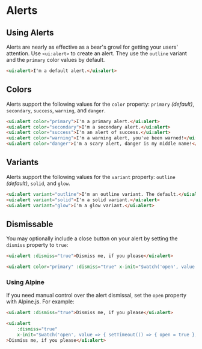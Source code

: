 # Alerts

## Using Alerts
Alerts are nearly as effective as a bear's growl for getting your users' attention. Use `<ui:alert>` to create an alert. They use the `outline` variant and the `primary` color values by default.

```html +demo title={Default Alert} previewClasses={space-y-4}
<ui:alert>I'm a default alert.</ui:alert>
```


## Colors

Alerts support the following values for the `color` property: `primary` _(default)_, `secondary`, `success`, `warning`, and `danger`.

```html +demo title={Alert Colors} previewClasses={space-y-4}
<ui:alert color="primary">I'm a primary alert.</ui:alert>
<ui:alert color="secondary">I'm a secondary alert.</ui:alert>
<ui:alert color="success">I'm an alert of success.</ui:alert>
<ui:alert color="warning">I'm a warning alert, you've been warned!</ui:alert>
<ui:alert color="danger">I'm a scary alert, danger is my middle name!</ui:alert>
```

## Variants

Alerts support the following values for the `variant` property: `outline` _(default)_, `solid`, and `glow`.

```html +demo title={Alert Colors} previewClasses={space-y-4}
<ui:alert variant="outline">I'm an outline variant. The default.</ui:alert>
<ui:alert variant="solid">I'm a solid variant.</ui:alert>
<ui:alert variant="glow">I'm a glow variant.</ui:alert>
```


## Dismissable
You may optionally include a close button on your alert by setting the `dismiss` property to `true`:
```html
<ui:alert :dismiss="true">Dismiss me, if you please</ui:alert>
```

```html +demo title={Alert Colors} previewClasses={space-y-4}
<ui:alert color="primary" :dismiss="true" x-init="$watch('open', value => { setTimeout(() => { open = true }, 750) })">Dismiss me, if you please</ui:alert>
```

### Using Alpine

If you need manual control over the alert dismissal, set the `open` property with Alpine.js. For example:
```html
<ui:alert :dismiss="true">Dismiss me, if you please</ui:alert>
```

```html +demo title={Manual Control with Alpine.js}
<ui:alert
    :dismiss="true"
    x-init="$watch('open', value => { setTimeout(() => { open = true }, 750) })"
>Dismiss me, if you please</ui:alert>
```
